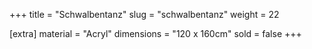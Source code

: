 +++
title = "Schwalbentanz"
slug = "schwalbentanz"
weight = 22

[extra]
material = "Acryl"
dimensions = "120 x 160cm"
sold = false
+++
